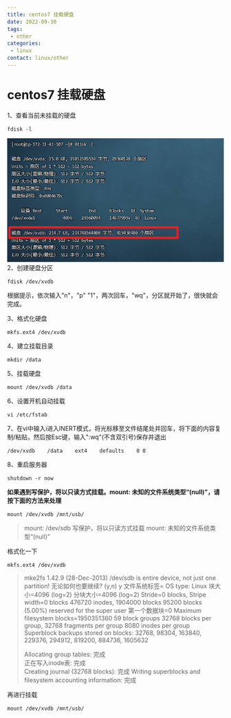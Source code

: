 ```yaml
---
title: centos7 挂载硬盘
date: 2022-09-30
tags: 
 - other
categories: 
 - linux
contact: linux/other
---
```




# centos7 挂载硬盘

1、查看当前未挂载的硬盘

```shell
fdisk -l
```

![image-20220926150840615](linux-disk-install.assets/image-20220926150840615.png)
  2、创建硬盘分区

```shell
fdisk /dev/xvdb
```

  根据提示，依次输入"n"，"p" "1"，两次回车，"wq"，分区就开始了，很快就会完成。


  3、格式化硬盘

```shell
mkfs.ext4 /dev/xvdb
```


  4、建立挂载目录

```shell
mkdir /data
```


  5、挂载硬盘

```shell
mount /dev/xvdb /data
```


  6、设置开机自动挂载

```shell
vi /etc/fstab
```


  7、在vi中输入i进入INERT模式，将光标移至文件结尾处并回车，将下面的内容复制/粘贴，然后按Esc键，输入":wq"(不含双引号)保存并退出

```shell
/dev/xvdb    /data    ext4    defaults    0 0
```


  8、重启服务器

```shell
shutdown -r now
```

 

**如果遇到写保护，将以只读方式挂载。mount: 未知的文件系统类型“(null)”，请按下面的方法来处理**

```shell
mount /dev/xvdb /mnt/usb/
```

> mount: /dev/sdb 写保护，将以只读方式挂载
> mount: 未知的文件系统类型“(null)”

格式化一下

```shell
mkfs.ext4 /dev/xvdb
```

> mke2fs 1.42.9 (28-Dec-2013)
> /dev/sdb is entire device, not just one partition!
> 无论如何也要继续? (y,n) y
> 文件系统标签=
> OS type: Linux
> 块大小=4096 (log=2)
> 分块大小=4096 (log=2)
> Stride=0 blocks, Stripe width=0 blocks
> 476720 inodes, 1904000 blocks
> 95200 blocks (5.00%) reserved for the super user
> 第一个数据块=0
> Maximum filesystem blocks=1950351360
> 59 block groups
> 32768 blocks per group, 32768 fragments per group
> 8080 inodes per group
> Superblock backups stored on blocks: 
>     32768, 98304, 163840, 229376, 294912, 819200, 884736, 1605632
>
> Allocating group tables: 完成                            
> 正在写入inode表: 完成                            
> Creating journal (32768 blocks): 完成
> Writing superblocks and filesystem accounting information: 完成 

再进行挂载

```
mount /dev/xvdb /mnt/usb/
```

 